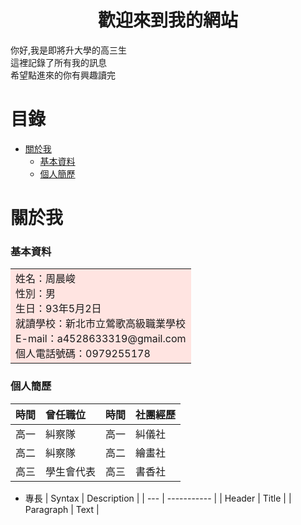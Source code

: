 # <center>歡迎來到我的網站</center>

你好,我是即將升大學的高三生<br>
這裡記錄了所有我的訊息<br>
希望點進來的你有興趣讀完<br>

# 目錄
* [關於我](#關於我)
   * [基本資料](#基本資料)
   * [個人簡歷](#個人簡歷)

# 關於我
### 基本資料
<table><tr><td bgcolor=MistyRose>
    姓名：周晨峻<br>
    性別：男<br>
    生日：93年5月2日<br>
    就讀學校：新北市立鶯歌高級職業學校<br>
    E-mail：a4528633319@gmail.com<br>
    個人電話號碼：0979255178<br>
</td></tr></table>

### 個人簡歷
| 時間 | 曾任職位 | 時間 | 社團經歷 |
| :--- | :------ | :--- | :------ |
| 高一 |糾察隊 | 高一 | 糾儀社  |
| 高二 |糾察隊 | 高二 | 繪畫社  |
| 高三 |學生會代表 | 高三 | 書香社|
* 專長
| Syntax | Description |
| --- | ----------- |
| Header | Title |
| Paragraph | Text |